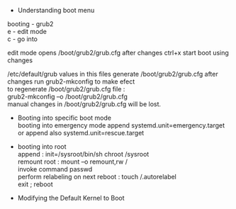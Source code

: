 - Understanding boot menu  

booting - grub2   
e - edit  mode    
c - go into 

edit mode opens  /boot/grub2/grub.cfg  after changes ctrl+x start boot using changes  

/etc/default/grub  values in this files generate /boot/grub2/grub.cfg
after changes run  grub2-mkconfig to make efect  
to regenerate /boot/grub2/grub.cfg file :  
grub2-mkconfig –o /boot/grub2/grub.cfg  
manual changes in /boot/grub2/grub.cfg will be lost.  


- Booting into specific boot mode  
 booting into emergency mode append systemd.unit=emergency.target  or append also systemd.unit=rescue.target


  
- booting into root  
append : init=/sysroot/bin/sh
chroot /sysroot  
remount root : mount –o remount,rw /  
invoke command passwd  
perform relabeling on next reboot :  touch /.autorelabel  
exit ; reboot  


- Modifying the Default Kernel to Boot




